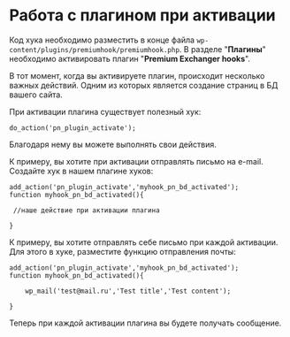 # Работа с плагином при активации

Код хука необходимо разместить в конце файла `wp-content/plugins/premiumhook/premiumhook.php`. В разделе "**Плагины**" необходимо  активировать плагин "**Premium Exchanger hooks**".

В тот момент, когда вы активируете плагин, происходит несколько важных действий. Одним из которых является создание страниц в БД вашего сайта.

При активации плагина существует полезный хук:

```
do_action('pn_plugin_activate');
```

Благодаря нему вы можете выполнять свои действия.

К примеру, вы хотите при активации отправлять письмо на e-mail.\
Создайте хук в нашем плагине хуков:

```
add_action('pn_plugin_activate','myhook_pn_bd_activated');
function myhook_pn_bd_activated(){

 //наше действие при активации плагина 

}
```

К примеру, вы хотите отправлять себе письмо при каждой активации. Для этого в хуке, разместите функцию отправления почты:

```
add_action('pn_plugin_activate','myhook_pn_bd_activated');
function myhook_pn_bd_activated(){

	wp_mail('test@mail.ru','Test title','Test content');

}
```

Теперь при каждой активации плагина вы будете получать сообщение.
